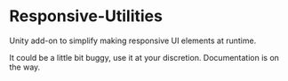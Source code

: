 # Responsive-Utilities
Unity add-on to simplify making responsive UI elements at runtime. 

It could be a little bit buggy, use it at your discretion.
Documentation is on the way.
